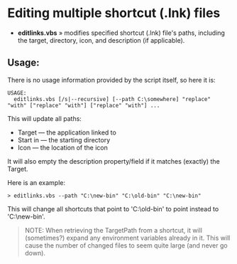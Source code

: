 
# Editing multiple shortcut (.lnk) files

* __editlinks.vbs__ » modifies specified shortcut (.lnk) file's paths, including the target, directory, icon, and description (if applicable).

## Usage:

There is no usage information provided by the script itself, so here it is:

    USAGE:
      editlinks.vbs [/s|--recursive] [--path C:\somewhere] "replace" "with" ["replace" "with"] ["replace" "with"] ...

This will update all paths:

* Target — the application linked to
* Start in — the starting directory
* Icon — the location of the icon

It will also empty the description property/field if it matches (exactly) the Target.

Here is an example:

    > editlinks.vbs --path "C:\new-bin" "C:\old-bin" "C:\new-bin"

This will change all shortcuts that point to 'C:\old-bin' to point instead to 'C:\new-bin'.

> NOTE: When retrieving the TargetPath from a shortcut, it will (sometimes?) expand any environment variables already in it. This will cause the number of changed files to seem quite large (and never go down).
